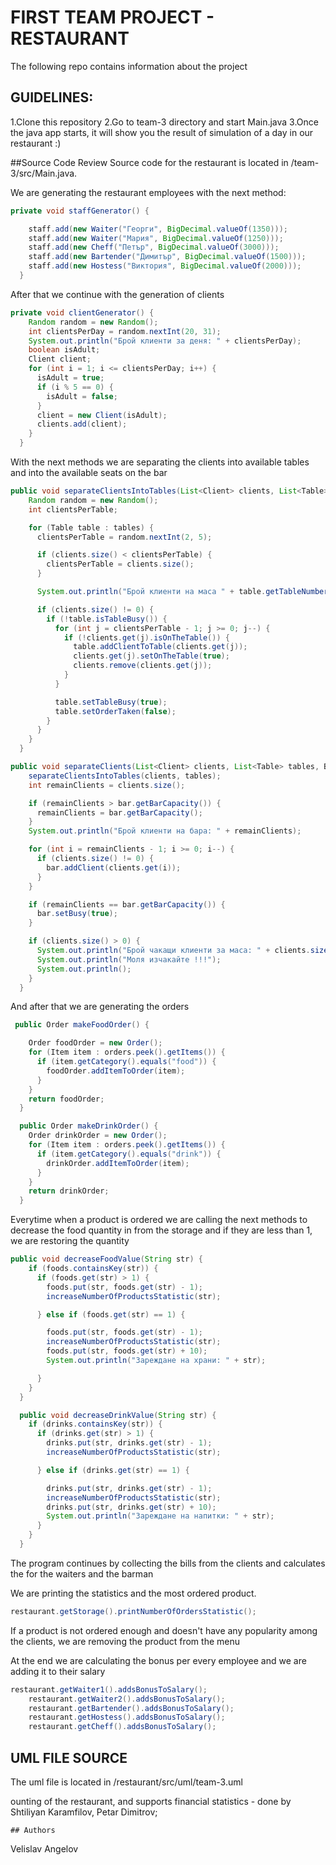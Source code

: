 # FIRST TEAM PROJECT - RESTAURANT

The following repo contains information about the project

## GUIDELINES:
1.Clone this repository
2.Go to team-3 directory and start Main.java
3.Once the java app starts, it will show you the result of simulation of a day in our restaurant :)

##Source Code Review
Source code for the restaurant is located in /team-3/src/Main.java. 

We are generating the restaurant employees with the next method:
```java
private void staffGenerator() {

    staff.add(new Waiter("Георги", BigDecimal.valueOf(1350)));
    staff.add(new Waiter("Мария", BigDecimal.valueOf(1250)));
    staff.add(new Cheff("Петър", BigDecimal.valueOf(3000)));
    staff.add(new Bartender("Димитър", BigDecimal.valueOf(1500)));
    staff.add(new Hostess("Виктория", BigDecimal.valueOf(2000)));
  }
```
After that we continue with the generation of clients
```java
private void clientGenerator() {
    Random random = new Random();
    int clientsPerDay = random.nextInt(20, 31);
    System.out.println("Брой клиенти за деня: " + clientsPerDay);
    boolean isAdult;
    Client client;
    for (int i = 1; i <= clientsPerDay; i++) {
      isAdult = true;
      if (i % 5 == 0) {
        isAdult = false;
      }
      client = new Client(isAdult);
      clients.add(client);
    }
  }
```

With the next methods we are separating the clients into available tables and into the available seats on the bar
```java
public void separateClientsIntoTables(List<Client> clients, List<Table> tables) {
    Random random = new Random();
    int clientsPerTable;

    for (Table table : tables) {
      clientsPerTable = random.nextInt(2, 5);

      if (clients.size() < clientsPerTable) {
        clientsPerTable = clients.size();
      }

      System.out.println("Брой клиенти на маса " + table.getTableNumber() + ": " + clientsPerTable);

      if (clients.size() != 0) {
        if (!table.isTableBusy()) {
          for (int j = clientsPerTable - 1; j >= 0; j--) {
            if (!clients.get(j).isOnTheTable()) {
              table.addClientToTable(clients.get(j));
              clients.get(j).setOnTheTable(true);
              clients.remove(clients.get(j));
            }
          }

          table.setTableBusy(true);
          table.setOrderTaken(false);
        }
      }
    }
  }

public void separateClients(List<Client> clients, List<Table> tables, Bar bar) {
    separateClientsIntoTables(clients, tables);
    int remainClients = clients.size();

    if (remainClients > bar.getBarCapacity()) {
      remainClients = bar.getBarCapacity();
    }
    System.out.println("Брой клиенти на бара: " + remainClients);

    for (int i = remainClients - 1; i >= 0; i--) {
      if (clients.size() != 0) {
        bar.addClient(clients.get(i));
      }
    }

    if (remainClients == bar.getBarCapacity()) {
      bar.setBusy(true);
    }

    if (clients.size() > 0) {
      System.out.println("Брой чакащи клиенти за маса: " + clients.size());
      System.out.println("Моля изчакайте !!!");
      System.out.println();
    }
  }
```
And after that we are generating the orders
```java
 public Order makeFoodOrder() {

    Order foodOrder = new Order();
    for (Item item : orders.peek().getItems()) {
      if (item.getCategory().equals("food")) {
        foodOrder.addItemToOrder(item);
      }
    }
    return foodOrder;
  }

  public Order makeDrinkOrder() {
    Order drinkOrder = new Order();
    for (Item item : orders.peek().getItems()) {
      if (item.getCategory().equals("drink")) {
        drinkOrder.addItemToOrder(item);
      }
    }
    return drinkOrder;
  }
```

Everytime when a product is ordered we are calling the next methods to decrease the food quantity in from the storage
and if they are less than 1, we are restoring the quantity
```java
public void decreaseFoodValue(String str) {
    if (foods.containsKey(str)) {
      if (foods.get(str) > 1) {
        foods.put(str, foods.get(str) - 1);
        increaseNumberOfProductsStatistic(str);

      } else if (foods.get(str) == 1) {

        foods.put(str, foods.get(str) - 1);
        increaseNumberOfProductsStatistic(str);
        foods.put(str, foods.get(str) + 10);
        System.out.println("Зареждане на храни: " + str);

      }
    }
  }

  public void decreaseDrinkValue(String str) {
    if (drinks.containsKey(str)) {
      if (drinks.get(str) > 1) {
        drinks.put(str, drinks.get(str) - 1);
        increaseNumberOfProductsStatistic(str);

      } else if (drinks.get(str) == 1) {

        drinks.put(str, drinks.get(str) - 1);
        increaseNumberOfProductsStatistic(str);
        drinks.put(str, drinks.get(str) + 10);
        System.out.println("Зареждане на напитки: " + str);
      }
    }
  }
```



The program continues by collecting the bills from the clients and calculates the for the waiters and the barman

We are printing the statistics and the most ordered product.
```java
restaurant.getStorage().printNumberOfOrdersStatistic();
```

If a product is not ordered enough and doesn't have any popularity among the clients,
we are removing the product from the menu

At the end we are calculating the bonus per every employee and we are adding it to their salary
```java
restaurant.getWaiter1().addsBonusToSalary();
    restaurant.getWaiter2().addsBonusToSalary();
    restaurant.getBartender().addsBonusToSalary();
    restaurant.getHostess().addsBonusToSalary();
    restaurant.getCheff().addsBonusToSalary();
```


## UML FILE SOURCE
The uml file is located in /restaurant/src/uml/team-3.uml

ounting of the restaurant, and supports financial statistics - done by Shtiliyan Karamfilov, Petar Dimitrov;
```
## Authors
```
 Velislav Angelov
```
